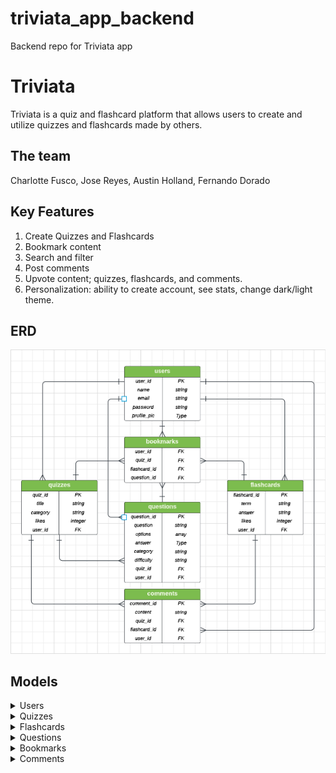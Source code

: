 # triviata_app_backend
Backend repo for Triviata app

# Triviata
Triviata is a quiz and flashcard platform that allows users to create and utilize quizzes and flashcards made by others.

## The team
Charlotte Fusco, Jose Reyes, Austin Holland, Fernando Dorado

## Key Features
1. Create Quizzes and Flashcards
2. Bookmark content
3. Search and filter
4. Post comments
5. Upvote content; quizzes, flashcards, and comments.
5. Personalization: ability to create account, see stats, change dark/light theme.

## ERD
![Screenshot of ERD](assets/Triviata_ERD.png)

## Models

<details>
    <summary>Users</summary>

### Users
The Users model will store all data realting to a user's profile. Users create and update their profile information. User fields are: 
- user_id - PK
- name - string
- email - string
- password - string

</details>

<details>
    <summary>Quizzes</summary>

### Quizzes
The Quizzes model will store data relating to a quiz. Users can create, update, and delete quizzes. Users can also bookmark and like quizes created by other users. Quiz fields are: 
- quiz_id  - PK
- title - string
- category - string
- likes - integer
- user_id - FK

</details>

<details>
    <summary>Flashcards</summary>

### Flashcards
The Flashcards model will store data relating to a flashcard set. Users can create, update, and delete flashcards. Users can also bookmark and like flashcard sets created by other users. Flashcard fields are: 
- flashcard_id  - PK
- term - string
- answer - string
- likes - integer
- user_id - FK

</details>

<details>
    <summary>Questions</summary>

### Questions
The Questions model will store data relating to questions. Users can create, update, & delete questions. Questions are kept in separate table from Quizes in order to allow for future features, such as generating quizzes from a question bank. Question fields are: 
- question_id - PK
- question - string
- options - array
- answer - string
- category - string
- difficulty - string
- quiz_id - FK
- user_id - FK

</details>

<details>
    <summary>Bookmarks</summary>

### Bookmarks
The bookmarks model is used to connect users to quizzes, flashcards, and questions that they save and can view later. Bookmark fields are:
- bookmark_id - PK
- user_id - FK
- quiz_id - FK
- flashcard_id - FK
- question_id - FK

</details>

<details>
    <summary>Comments</summary>

### Comments
The comments model is used to store comment data. Users can make comments on quizzes and flashcard sets. Comment fields are: 
- comment_id - PK
- content - string
- quiz_id - FK
- flashcard_id - FK
- user_id - FK

</details>
